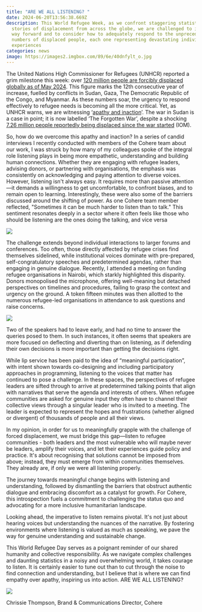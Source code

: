 ```yaml
---
title: "ARE WE ALL LISTENING? "
date: 2024-06-20T13:56:38.669Z
description: This World Refugee Week, as we confront staggering statistics and
  stories of displacement from across the globe, we are challenged to imagine a
  way forward and to consider how to adequately respond to the unprecedented
  numbers of displaced people, each one representing devastating individual
  experiences
categories: news
image: https://images2.imgbox.com/89/6e/40dnfylt_o.jpg
---
```

The United Nations High Commissioner for Refugees (UNHCR) reported a grim milestone this week: over [120 million people are forcibly displaced globally as of May 2024](https://reliefweb.int/report/world/unhcr-warns-against-apathy-and-inaction-amid-spike-forced-displacement-enar). This figure marks the 12th consecutive year of increase, fuelled by conflicts in Sudan, Gaza, The Democratic Republic of the Congo, and Myanmar. As these numbers soar, the urgency to respond effectively to refugee needs is becoming all the more critical. Yet, as UNHCR warns, we are witnessing ‘[apathy and inaction](https://reliefweb.int/report/world/unhcr-warns-against-apathy-and-inaction-amid-spike-forced-displacement-enar)’. The war in Sudan is a case in point; it is now labelled ‘The Forgotten War’, despite a shocking [7.26 million people reportedly being displaced since the war started](https://www.aljazeera.com/news/2024/6/11/more-than-10-million-displaced-in-war-torn-sudan-iom-says#:~:text=UN%20migration%20agency%20says%207.26,already%20displaced%20by%20previous%20wars.) (IOM).

So, how do we overcome this apathy and inaction? In a series of candid interviews I recently conducted with members of the Cohere team about our work, I was struck by how many of my colleagues spoke of the integral role listening plays in being more empathetic, understanding and building human connections. Whether they are engaging with refugee leaders, advising donors, or partnering with organisations, the emphasis was consistently on acknowledging and paying attention to diverse voices. However, listening isn't always easy. It requires more than passive attention—it demands a willingness to get uncomfortable, to confront biases, and to remain open to learning. Interestingly, these were also some of the barriers discussed around the shifting of power. As one Cohere team member reflected, "Sometimes it can be much harder to listen than to talk." This sentiment resonates deeply in a sector where it often feels like those who should be listening are the ones doing the talking, and vice versa

![](https://images2.imgbox.com/53/47/TFBmR1jX_o.jpg)

The challenge extends beyond individual interactions to larger forums and conferences. Too often, those directly affected by refugee crises find themselves sidelined, while institutional voices dominate with pre-prepared, self-congratulatory speeches and predetermined agendas, rather than engaging in genuine dialogue. Recently, I attended a meeting on funding refugee organisations in Nairobi, which starkly highlighted this disparity. Donors monopolised the microphone, offering well-meaning but detached perspectives on timelines and procedures, failing to grasp the context and urgency on the ground. A token fifteen minutes was then allotted to the numerous refugee-led organisations in attendance to ask questions and raise concerns. 

![](https://images2.imgbox.com/70/ea/p1yxR3qk_o.jpg)

Two of the speakers had to leave early, and had no time to answer the queries posed to them. In such instances, it often seems that speakers are more focused on deflecting and diverting than on listening, as if defending their own decisions is more important than getting the decisions right.

While lip service has been paid to the idea of “meaningful participation”, with intent shown towards co-designing and including participatory approaches in programming, listening to the voices that matter has continued to pose a challenge. In these spaces, the perspectives of refugee leaders are sifted through to arrive at predetermined talking points that align with narratives that serve the agenda and interests of others. When refugee communities are asked for genuine input they often have to channel their collective views through a singular leader who is invited to a meeting. The leader is expected to represent the hopes and frustrations (whether aligned or divergent) of thousands of people and all their views.

In my opinion, in order for us to meaningfully grapple with the challenge of forced displacement, we must bridge this gap—listen to refugee communities - both leaders and the most vulnerable who will maybe never be leaders, amplify their voices, and let their experiences guide policy and practice. It's about recognising that solutions cannot be imposed from above; instead, they must emerge from within communities themselves. They already are, if only we were all listening properly. 

The journey towards meaningful change begins with listening and understanding, followed by dismantling the barriers that obstruct authentic dialogue and embracing discomfort as a catalyst for growth. For Cohere, this introspection fuels a commitment to challenging the status quo and advocating for a more inclusive humanitarian landscape.

Looking ahead, the imperative to listen remains pivotal. It's not just about hearing voices but understanding the nuances of the narrative. By fostering environments where listening is valued as much as speaking, we pave the way for genuine understanding and sustainable change.

This World Refugee Day serves as a poignant reminder of our shared humanity and collective responsibility. As we navigate complex challenges and daunting statistics in a noisy and overwhelming world, it takes courage to listen. It is certainly easier to tune out than to cut through the noise to find connection and understanding, but I believe that is where we can find empathy over apathy, inspiring us into action. ARE WE ALL LISTENING?  

![](https://images2.imgbox.com/a1/0c/3PMzCdMF_o.jpg)

Chrissie Thompson, Brand & Communications Director, Cohere